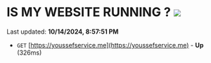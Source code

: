 # IS MY WEBSITE RUNNING ? [![](https://img.shields.io/static/v1?label=Sponsor&message=%E2%9D%A4&logo=GitHub&color=%23fe8e86)](https://github.com/sponsors/Youssef-Lehmam)

Last updated: **10/14/2024, 8:57:51 PM**

- `GET` [https://youssefservice.me](https://youssefservice.me) - **Up** (326ms)
